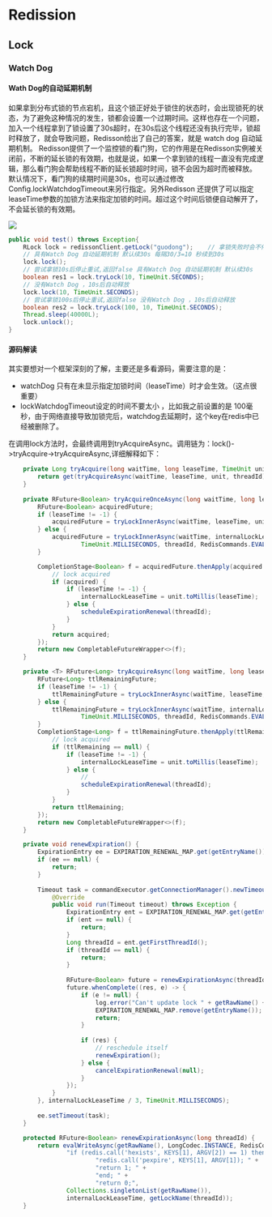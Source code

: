 # Redission

## Lock

### Watch Dog

#### Wath Dog的自动延期机制

如果拿到分布式锁的节点宕机，且这个锁正好处于锁住的状态时，会出现锁死的状态，为了避免这种情况的发生，锁都会设置一个过期时间。这样也存在一个问题，加入一个线程拿到了锁设置了30s超时，在30s后这个线程还没有执行完毕，锁超时释放了，就会导致问题，Redisson给出了自己的答案，就是 watch dog 自动延期机制。
Redisson提供了一个监控锁的看门狗，它的作用是在Redisson实例被关闭前，不断的延长锁的有效期，也就是说，如果一个拿到锁的线程一直没有完成逻辑，那么看门狗会帮助线程不断的延长锁超时时间，锁不会因为超时而被释放。
默认情况下，看门狗的续期时间是30s，也可以通过修改Config.lockWatchdogTimeout来另行指定。另外Redisson 还提供了可以指定leaseTime参数的加锁方法来指定加锁的时间。超过这个时间后锁便自动解开了，不会延长锁的有效期。



![](https://img2020.cnblogs.com/blog/816762/202104/816762-20210425105548419-1714180337.jpg)




```java
public void test() throws Exception{
    RLock lock = redissonClient.getLock("guodong");    // 拿锁失败时会不停的重试
    // 具有Watch Dog 自动延期机制 默认续30s 每隔30/3=10 秒续到30s
    lock.lock();
    // 尝试拿锁10s后停止重试,返回false 具有Watch Dog 自动延期机制 默认续30s
    boolean res1 = lock.tryLock(10, TimeUnit.SECONDS); 
    // 没有Watch Dog ，10s后自动释放
    lock.lock(10, TimeUnit.SECONDS);
    // 尝试拿锁100s后停止重试,返回false 没有Watch Dog ，10s后自动释放
    boolean res2 = lock.tryLock(100, 10, TimeUnit.SECONDS);
    Thread.sleep(40000L);
    lock.unlock();
}
```

#### 源码解读
其实要想对一个框架深刻的了解，主要还是多看源码，需要注意的是：

- watchDog 只有在未显示指定加锁时间（leaseTime）时才会生效。（这点很重要）
- lockWatchdogTimeout设定的时间不要太小 ，比如我之前设置的是 100毫秒，由于网络直接导致加锁完后，watchdog去延期时，这个key在redis中已经被删除了。

在调用lock方法时，会最终调用到tryAcquireAsync。调用链为：lock()->tryAcquire->tryAcquireAsync,详细解释如下：

```java
    private Long tryAcquire(long waitTime, long leaseTime, TimeUnit unit, long threadId) {
        return get(tryAcquireAsync(waitTime, leaseTime, unit, threadId));
    }
    
    private RFuture<Boolean> tryAcquireOnceAsync(long waitTime, long leaseTime, TimeUnit unit, long threadId) {
        RFuture<Boolean> acquiredFuture;
        if (leaseTime != -1) {
            acquiredFuture = tryLockInnerAsync(waitTime, leaseTime, unit, threadId, RedisCommands.EVAL_NULL_BOOLEAN);
        } else {
            acquiredFuture = tryLockInnerAsync(waitTime, internalLockLeaseTime,
                    TimeUnit.MILLISECONDS, threadId, RedisCommands.EVAL_NULL_BOOLEAN);
        }

        CompletionStage<Boolean> f = acquiredFuture.thenApply(acquired -> {
            // lock acquired
            if (acquired) {
                if (leaseTime != -1) {
                    internalLockLeaseTime = unit.toMillis(leaseTime);
                } else {
                    scheduleExpirationRenewal(threadId);
                }
            }
            return acquired;
        });
        return new CompletableFutureWrapper<>(f);
    }

    private <T> RFuture<Long> tryAcquireAsync(long waitTime, long leaseTime, TimeUnit unit, long threadId) {
        RFuture<Long> ttlRemainingFuture;
        if (leaseTime != -1) {
            ttlRemainingFuture = tryLockInnerAsync(waitTime, leaseTime, unit, threadId, RedisCommands.EVAL_LONG);
        } else {
            ttlRemainingFuture = tryLockInnerAsync(waitTime, internalLockLeaseTime,
                    TimeUnit.MILLISECONDS, threadId, RedisCommands.EVAL_LONG);
        }
        CompletionStage<Long> f = ttlRemainingFuture.thenApply(ttlRemaining -> {
            // lock acquired
            if (ttlRemaining == null) {
                if (leaseTime != -1) {
                    internalLockLeaseTime = unit.toMillis(leaseTime);
                } else {
                    //
                    scheduleExpirationRenewal(threadId);
                }
            }
            return ttlRemaining;
        });
        return new CompletableFutureWrapper<>(f);
    }
```





```java
    private void renewExpiration() {
        ExpirationEntry ee = EXPIRATION_RENEWAL_MAP.get(getEntryName());
        if (ee == null) {
            return;
        }
        
        Timeout task = commandExecutor.getConnectionManager().newTimeout(new TimerTask() {
            @Override
            public void run(Timeout timeout) throws Exception {
                ExpirationEntry ent = EXPIRATION_RENEWAL_MAP.get(getEntryName());
                if (ent == null) {
                    return;
                }
                Long threadId = ent.getFirstThreadId();
                if (threadId == null) {
                    return;
                }
                
                RFuture<Boolean> future = renewExpirationAsync(threadId);
                future.whenComplete((res, e) -> {
                    if (e != null) {
                        log.error("Can't update lock " + getRawName() + " expiration", e);
                        EXPIRATION_RENEWAL_MAP.remove(getEntryName());
                        return;
                    }
                    
                    if (res) {
                        // reschedule itself
                        renewExpiration();
                    } else {
                        cancelExpirationRenewal(null);
                    }
                });
            }
        }, internalLockLeaseTime / 3, TimeUnit.MILLISECONDS);
        
        ee.setTimeout(task);
    }

    protected RFuture<Boolean> renewExpirationAsync(long threadId) {
        return evalWriteAsync(getRawName(), LongCodec.INSTANCE, RedisCommands.EVAL_BOOLEAN,
                "if (redis.call('hexists', KEYS[1], ARGV[2]) == 1) then " +
                        "redis.call('pexpire', KEYS[1], ARGV[1]); " +
                        "return 1; " +
                        "end; " +
                        "return 0;",
                Collections.singletonList(getRawName()),
                internalLockLeaseTime, getLockName(threadId));
    }
```




